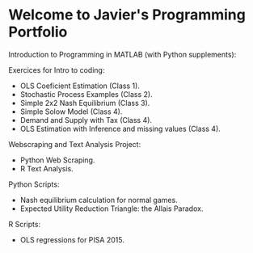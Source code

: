 # Welcome to Javier's Programming Portfolio


Introduction to Programming in MATLAB (with Python supplements):

Exercices for Intro to coding:
* OLS Coeficient Estimation (Class 1).
* Stochastic Process Examples (Class 2).
* Simple 2x2 Nash Equilibrium (Class 3).
* Simple Solow Model (Class 4).
* Demand and Supply with Tax (Class 4).
* OLS Estimation with Inference and missing values (Class 4).
 
Webscraping and Text Analysis Project:
* Python Web Scraping.
* R Text Analysis.

Python Scripts:

* Nash equilibrium calculation for normal games.
* Expected Utility Reduction Triangle: the Allais Paradox.

R Scripts:
* OLS regressions for PISA 2015.
